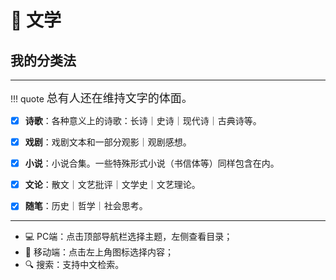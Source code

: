# 📝 文学


## 我的分类法
----

!!! quote
    <font size = 4 face = "XingKai">总有人还在维持文字的体面。</font>

- [x] **诗歌**：各种意义上的诗歌：长诗｜史诗｜现代诗｜古典诗等。

- [x] **戏剧**：戏剧文本和一部分观影｜观剧感想。

- [x] **小说**：小说合集。一些特殊形式小说（书信体等）同样包含在内。

- [x] **文论**：散文｜文艺批评｜文学史｜文艺理论。

- [x] **随笔**：历史｜哲学｜社会思考。



-----------

- 💻 PC端：点击顶部导航栏选择主题，左侧查看目录；
- 📱 移动端：点击左上角图标选择内容；
- 🔍 搜索：支持中文检索。